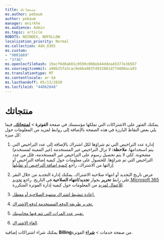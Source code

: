 ```yaml
---
title: منتجاتك
ms.author: pebaum
author: pebaum
manager: mnirkhe
ms.audience: Admin
ms.topic: article
ROBOTS: NOINDEX, NOFOLLOW
localization_priority: Normal
ms.collection: Adm_O365
ms.custom:
- "9001669"
- "3736"
ms.openlocfilehash: 19acf6d8ab01c0599c088eb44ddea45377e36567
ms.sourcegitcommit: a98b25fa3cac9ebba983f4932881d774880aca93
ms.translationtype: MT
ms.contentlocale: ar-SA
ms.lasthandoff: 05/13/2020
ms.locfileid: "44062848"
---
```

# <a name="your-products"></a>منتجاتك

يمكنك العثور على الاشتراكات التي تملكها مؤسستك في صفحة **الفوترة**  >  **[لمنتجاتك.](https://go.microsoft.com/fwlink/p/?linkid=842054)** فيما يلي بعض النقاط البارزة في هذه الصفحة بالإضافة إلى روابط لمزيد من المعلومات حول كل ميزة:

1. إدارة عدد التراخيص التي تم شراؤها لكل اشتراك بالإضافة إلى عدد التراخيص التي يتم استخدامها.  **ملاحظة:** لا تزال التراخيص غير المستخدمة (غير المعينة لمستخدم) مشحونة.  لكي لا يتم تحصيل رسوم على التراخيص غير المستخدمة، قلل من عدد التراخيص التي تم شراؤها. للحصول على معلومات حول كيفية إضافة التراخيص أو إزالتها من الاشتراك، راجع [كيفية إضافة التراخيص أو تقليلها](https://docs.microsoft.com/alchemyinsights/how-to-add-or-reduce-licenses).

2. عرض تاريخ التجديد أو انتهاء صلاحية الاشتراك.  يمكنك إدارة التجديد من خلال النقر على رابط **تحرير** بجوار **تجديد/انتهاء الصلاحية** في التاريخ.  راجع [تجديد Microsoft 365 للأعمال لمزيد](https://go.microsoft.com/fwlink/?linkid=2119216) من المعلومات حول كيفية إدارة الفوترة المتكررة.

3. [إعادة تنشيط اشتراك منتهية الصلاحية أو معطل.](https://go.microsoft.com/fwlink/?linkid=2117519)

4. [تحرير طريقة الدفع المستخدمة لدفع الاشتراك.](https://go.microsoft.com/fwlink/?linkid=2117167)

5. [تغيير عدد المرات التي تتم فيها محاسبتك.](https://go.microsoft.com/fwlink/?linkid=2119112)

6. [إلغاء الاشتراك](https://go.microsoft.com/fwlink/?linkid=2119113).

يمكنك شراء اشتراكات إضافية **Billing**من صفحة خدمات  >  [**شراء**](https://go.microsoft.com/fwlink/p/?linkid=868433) الفوترة.

